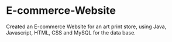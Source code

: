 # E-commerce-Website

Created an E-commerce Website for an art print store, using Java, Javascript, HTML, CSS and MySQL for the data base.
